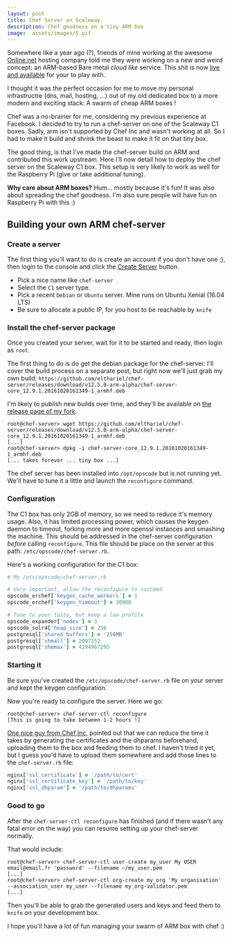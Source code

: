 ```yaml
---
layout: post
title: Chef Server on Scaleway
description: Chef goodness on a tiny ARM box
image:  assets/images/5.gif
---
```



Somewhere like a year ago (?), friends of mine working at the awesome
[Online.net](www.online.net) hosting company told me they were working
on a new and weird concept: an ARM-based Bare metal _cloud like_ service.
This shit is now [live and available](scaleway.com) for your to play with.

I thought it was the perfect occasion for me to move my personal
infrastructre (dns, mail, hosting, ...) out of my old dedicated box to
a more modern and exciting stack: A swarm of cheap ARM boxes !

Chef was a no-brainer for me, considering my previous experience at
Facebook. I decided to try to run a chef-server on one of the Scaleway
C1 boxes. Sadly, arm isn't supported by Chef Inc and wasn't working at
all.  So I had to make it build and shrink the beast to make it fit on
that tiny box.

The good thing, is that I've made the chef-server build on ARM and
contributed this work upstream. Here I'll now detail how to deploy
the chef server on the Scaleway C1 box. This setup is very likely to
work as well for the Raspberry Pi (give or take additional tuning).

<div class='box'> <strong>Why care about ARM boxes?</strong>
  Hum... mostly because it's fun! It was also about spreading the chef
  goodness. I'm also sure people will have fun on Raspberry Pi with this :)
</div>

## Building your own ARM chef-server

### Create a server

The first thing you'll want to do is create an account if you don't
have one :), then login to the console and click the [Create Server](https://cloud.scaleway.com/#/zones/par1/servers/new) button.

- Pick a nice name like `chef-server`
- Select the `C1` server type.
- Pick a recent `Debian` or `Ubuntu` server. Mine runs on Ubuntu Xenial (16.04 LTS)
- Be sure to allocate a public IP, for you host to be reachable by `knife`

### Install the chef-server package

Once you created your server, wait for it to be started and ready,
then login as `root`.

The first thing to do is do get the debian package for the
chef-server. I'll cover the build process on a separate post, but
right now we'll just grab my own build: `https://github.com/elthariel/chef-server/releases/download/v12.5.0-arm-alpha/chef-server-core_12.9.1.20161020161349-1_armhf.deb`

I'm likely to publish new builds over time, and they'll be available on
[the release page of my fork](https://github.com/elthariel/chef-server/releases).

``` shellsession
root@chef-server> wget https://github.com/elthariel/chef-server/releases/download/v12.5.0-arm-alpha/chef-server-core_12.9.1.20161020161349-1_armhf.deb
[...]
root@chef-server> dpkg -i chef-server-core_12.9.1.20161020161349-1_armhf.deb
[... takes forever ... tiny box ...]
```

The chef server has been installed into `/opt/opscode` but is not
running yet. We'll have to tune it a little and launch the
`reconfigure` command.

### Configuration

The C1 box has only 2GB of memory, so we need to reduce it's memory
usage. Also, it has limited processing power, which causes the keygen
daemon to timeout, forking more and more openssl instances and
smashing the machine. This should be addressed in the chef-server
configuration *before* calling `reconfigure`. This file should be
place on the server at this path: `/etc/opscode/chef-server.rb`.

Here's a working configuration for the C1 box:

``` ruby
# My /etc/opscode/chef-server.rb

# Very important, allow the reconfigure to succeed
opscode_erchef['keygen_cache_workers'] = 1
opscode_erchef['keygen_timeout'] = 30000

# Tune to your taste, but keep a low profile
opscode_expander['nodes'] = 3
opscode_solr4['heap_size'] = 256
postgresql['shared_buffers'] = '256MB'
postgresql['shmall'] = 2097152
postgresql['shmmax'] = 4294967295
```


### Starting it

Be sure you've created the `/etc/opscode/chef-server.rb` file on your
server and kept the keygen configuration.

Now you're ready to configure the server. Here we go:

``` shellsession
root@chef-server> chef-server-ctl reconfigure
[This is going to take between 1-2 hours !]
```

[One nice guy from Chef Inc](https://github.com/chef/chef-server/pull/985#issuecomment-256942327),
pointed out that we can reduce the time it takes by generating the
certificates and the dhparams beforehand, uploading them to the box
and feeding them to chef. I haven't tried it yet, but I guess you'd have to upload them somewhere and add those lines to the `chef-server.rb` file:

``` ruby
nginx['ssl_certificate'] = '/path/to/cert'
nginx['ssl_certificate_key'] = '/path/to/key'
nginx['ssl_dhparam'] = '/path/to/dhparams'
```

### Good to go

After the `chef-server-ctl reconfigure` has finished (and if there
wasn't any fatal error on the way) you can resume setting up your
chef-server normally.

That would include:

``` shellsession
root@chef-server> chef-server-ctl user-create my_user My USER email@email.fr 'password' --filename ~/my_user.pem
[...]
root@chef-server> chef-server-ctl org-create my_org 'My organisation' --association_user my_user --filename my_org-validator.pem
[...]
```

Then you'll be able to grab the generated users and keys and feed them
to `knife` on your development box.


I hope you'll have a lot of fun managing your swarm of ARM box with chef :)
